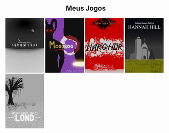 
<div style="width:100%;" align="center">
  <div style="width:100%;">
    <h2>Meus Jogos</h2>
  </div>
  <div style="width:100%;" align="center">
    <div style=""display: flex; flex-wrap: wrap; justify-content: center; gap: 10px;width:99%;" align="left">
      <a href="https://store.steampowered.com/app/3880310/Ludominar/" target="_blank"><img src="poster_ludominar.webp" style="width:24%;"/></a>
      <a href="https://arthursouzasally.itch.io/mosdrog" target="_blank"><img src="poster_mosdrog.webp" style="width:24%;"/></a>
      <a href="https://arthursouzasally.itch.io/narghor" target="_blank"><img src="poster_narghor.webp" style="width:24%"/></a>
      <a href="https://arthursouzasally.itch.io/hannah-hill" target="_blank"><img src="poster_hannah_hill.webp" style="width:24%"/></a>
      <a href="https://arthursouzasally.itch.io/lond" target="_blank"><img src="poster_lond.webp" style="width:24%"/></a>
    </div>
  </div>
</div>

<!-- Olá Mortais Sedentos por conteúdo --> 
<!-- audiovisual interativo! Sintam-se livres -->
<!-- para ver o catalogo de minhas criações e -->
<!-- consumir o que lhes for de maior agrado! -->

